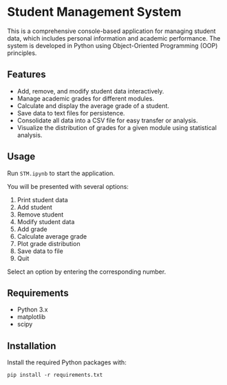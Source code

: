 # Student Management System

This is a comprehensive console-based application for managing student data, which includes personal information and academic performance. The system is developed in Python using Object-Oriented Programming (OOP) principles.

## Features

* Add, remove, and modify student data interactively.
* Manage academic grades for different modules.
* Calculate and display the average grade of a student.
* Save data to text files for persistence.
* Consolidate all data into a CSV file for easy transfer or analysis.
* Visualize the distribution of grades for a given module using statistical analysis.

## Usage

Run `STM.ipynb` to start the application.

You will be presented with several options:

1. Print student data
2. Add student
3. Remove student
4. Modify student data
5. Add grade
6. Calculate average grade
7. Plot grade distribution
8. Save data to file
9. Quit

Select an option by entering the corresponding number.

## Requirements

* Python 3.x
* matplotlib
* scipy

## Installation

Install the required Python packages with:

`pip install -r requirements.txt
`
